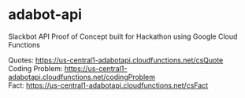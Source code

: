# adabot-api
Slackbot API Proof of Concept built for Hackathon using Google Cloud Functions

Quotes: https://us-central1-adabotapi.cloudfunctions.net/csQuote  
Coding Problem: https://us-central1-adabotapi.cloudfunctions.net/codingProblem  
Fact: https://us-central1-adabotapi.cloudfunctions.net/csFact 
